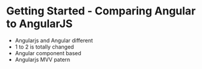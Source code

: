 # Getting Started - Comparing Angular to AngularJS

- Angularjs and Angular different
- 1 to 2 is totally changed
- Angular component based
- Angularjs MVV patern